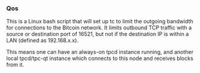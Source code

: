### Qos ###

This is a Linux bash script that will set up tc to limit the outgoing bandwidth for connections to the Bitcoin network. It limits outbound TCP traffic with a source or destination port of 16521, but not if the destination IP is within a LAN (defined as 192.168.x.x).

This means one can have an always-on tpcd instance running, and another local tpcd/tpc-qt instance which connects to this node and receives blocks from it.
